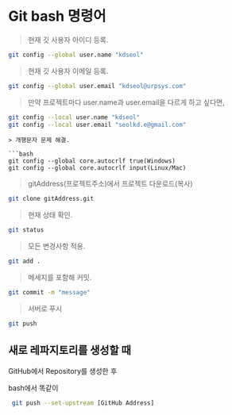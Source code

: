 # Git bash 명령어

> 현재 깃 사용자 아이디 등록.

```bash
git config --global user.name "kdseol"
```
> 현재 깃 사용자 이메일 등록.

```bash
git config --global user.email "kdseol@urpsys.com"
```

> 만약 프로젝트마다 user.name과 user.email을 다르게 하고 싶다면,

```bash
git config --local user.name "kdseol"
git config --local user.email "seolkd.e@gmail.com"
```


```
> 개행문자 문제 해결.

```bash
git config --global core.autocrlf true(Windows)
git config --global core.autocrlf input(Linux/Mac)
```
> gitAddress(프로젝트주소)에서 프로젝트 다운로드(복사)

```bash
git clone gitAddress.git
```
> 현재 상태 확인.

```bash
git status 
```
> 모든 변경사항 적용.

```bash
git add . 
```
> 메세지를 포함해 커밋.

```bash
git commit -m "message"
```
> 서버로 푸시

```bash
git push
```


## 새로 레파지토리를 생성할 때

GitHub에서 Repository를 생성한 후

bash에서 똑같이

```bash
 git push --set-upstream [GitHub Address]

```